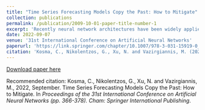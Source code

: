 ```yaml
---
title: "Time Series Forecasting Models Copy the Past: How to Mitigate"
collection: publications
permalink: /publication/2009-10-01-paper-title-number-1
excerpt: 'Recently neural network architectures have been widely applied to the problem of time series forecasting. Most of these models are trained by minimizing a loss function that measures predictions’ deviation from the real values.[Read More](https://link.springer.com/chapter/10.1007/978-3-031-15919-0_31)'
date: 2022-09-07
venue: '31st International Conference on Artificial Neural Networks'
paperurl: 'https://link.springer.com/chapter/10.1007/978-3-031-15919-0_31'
citation: 'Kosma, C., Nikolentzos, G., Xu, N. and Vazirgiannis, M. (2022). &quot;Time Series Forecasting Models Copy the Past: How to Mitigate.&quot; <i>Proceedings of the 31st International Conference on Artificial Neural Networks (pp. 366-378). Cham: Springer International Publishing</i>.'
---
```


[Download paper here](https://link.springer.com/chapter/10.1007/978-3-031-15919-0_31)

Recommended citation: Kosma, C., Nikolentzos, G., Xu, N. and Vazirgiannis, M., 2022, September. Time Series Forecasting Models Copy the Past: How to Mitigate. In <i> Proceedings of the 31st International Conference on Artificial Neural Networks (pp. 366-378). Cham: Springer International Publishing</i>.